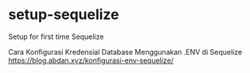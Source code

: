 # setup-sequelize
Setup for first time Sequelize

Cara Konfigurasi Kredensial Database Menggunakan .ENV di Sequelize
https://blog.abdan.xyz/konfigurasi-env-sequelize/
